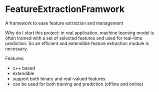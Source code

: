 # FeatureExtractionFramwork
A framework to ease feature extraction and management

Why do I start this project: in real application, machine learning model is often trained with a set of selected features and used for real-time prediction. So an efficient and extendible feature extraction module is necessary. 

Features:
* c++ based
* extendible
* support both binary and real-valued features
* can be used for both training and prediction (offline and online)
